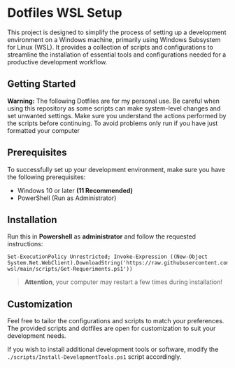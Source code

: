 # Dotfiles WSL Setup

This project is designed to simplify the process of setting up a development environment on a Windows machine, primarily using Windows Subsystem for Linux (WSL). It provides a collection of scripts and configurations to streamline the installation of essential tools and configurations needed for a productive development workflow.

## Getting Started

**Warning:** The following Dotfiles are for my personal use. Be careful when using this repository as some scripts can make system-level changes and set unwanted settings. Make sure you understand the actions performed by the scripts before continuing. To avoid problems only run if you have just formatted your computer


## Prerequisites

To successfully set up your development environment, make sure you have the following prerequisites:

- Windows 10 or later **(11 Recommended)**
- PowerShell (Run as Administrator)

## Installation

Run this in **Powershell** as **administrator** and follow the requested instructions:

```pwsh
Set-ExecutionPolicy Unrestricted; Invoke-Expression ((New-Object System.Net.WebClient).DownloadString('https://raw.githubusercontent.com/VideMelo/dotfiles-wsl/main/scripts/Get-Requeriments.ps1'))
```
> **Attention**, your computer may restart a few times during installation!

## Customization

Feel free to tailor the configurations and scripts to match your preferences. The provided scripts and dotfiles are open for customization to suit your development needs.

If you wish to install additional development tools or software, modify the `./scripts/Install-DevelopmentTools.ps1` script accordingly.
